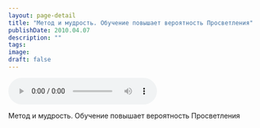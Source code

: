 ```yaml
---
layout: page-detail
title: "Метод и мудрость. Обучение повышает вероятность Просветления"
publishDate: 2010.04.07
description: ""
tags:
image:
draft: false
---
```


<audio title="2010.04.07 - Метод и мудрость. Обучение повышает вероятность Просветления.mp3" src="/upload/iblock/b86/b864f5fc6f0e94fa6f1ff032b497a716.mp3" controls=""></audio>

 Метод и мудрость. Обучение повышает вероятность Просветления 

  
